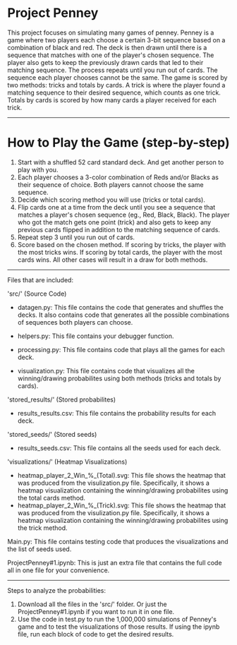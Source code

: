 # Project Penney

This project focuses on simulating many games of penney. Penney is a game where two players each choose a certain 3-bit sequence based on a combination of black and red. The deck is then drawn until there is a sequence that matches with one of the player's chosen sequence. The player also gets to keep the previously drawn cards that led to their matching sequence. The process repeats until you run out of cards. The sequence each player chooses cannot be the same. The game is scored by two methods: tricks and totals by cards. A trick is where the player found a matching sequence to their desired sequence, which counts as one trick. Totals by cards is scored by how many cards a player received for each trick.

---
# How to Play the Game (step-by-step)

1. Start with a shuffled 52 card standard deck. And get another person to play with you.
2. Each player chooses a 3-color combination of Reds and/or Blacks as their sequence of choice. Both players cannot choose the same sequence.
3. Decide which scoring method you will use (tricks or total cards).
4. Flip cards one at a time from the deck until you see a sequence that matches a player's chosen sequence (eg., Red, Black, Black). The player who got the match gets one point (trick) and also gets to keep any previous cards flipped in addition to the matching sequence of cards.
5. Repeat step 3 until you run out of cards.
6. Score based on the chosen method. If scoring by tricks, the player with the most tricks wins. If scoring by total cards, the player with the most cards wins. All other cases will result in a draw for both methods.
---
Files that are included:

'src/' (Source Code)

- datagen.py: This file contains the code that generates and shuffles the decks. It also contains code that generates all the possible combinations of sequences both players can choose.

- helpers.py: This file contains your debugger function.

- processing.py: This file contains code that plays all the games for each deck.

- visualization.py: This file contains code that visualizes all the winning/drawing probabilites using both methods (tricks and totals by cards).

'stored_results/' (Stored probabilites)

- results_results.csv: This file contains the probability results for each deck.

'stored_seeds/' (Stored seeds)

- results_seeds.csv: This file contains all the seeds used for each deck.

'visualizations/' (Heatmap Visualizations)

- heatmap_player_2_Win_%_(Total).svg: This file shows the heatmap that was produced from the visulization.py file. Specifically, it shows a heatmap visualization containing the winning/drawing probabilites using the total cards method.
- heatmap_player_2_Win_%_(Trick).svg: This file shows the heatmap that was produced from the visulization.py file. Specifically, it shows a heatmap visualization containing the winning/drawing probabilites using the trick method.

Main.py: This file contains testing code that produces the visualizations and the list of seeds used.

ProjectPenney#1.ipynb: This is just an extra file that contains the full code all in one file for your convenience.

---

Steps to analyze the probabilities:

1. Download all the files in the 'src/' folder. Or just the ProjectPenney#1.ipynb if you want to run it in one file.
2. Use the code in test.py to run the 1,000,000 simulations of Penney's game and to test the visualizations of those results. If using the ipynb file, run each block of code to get the desired results.
